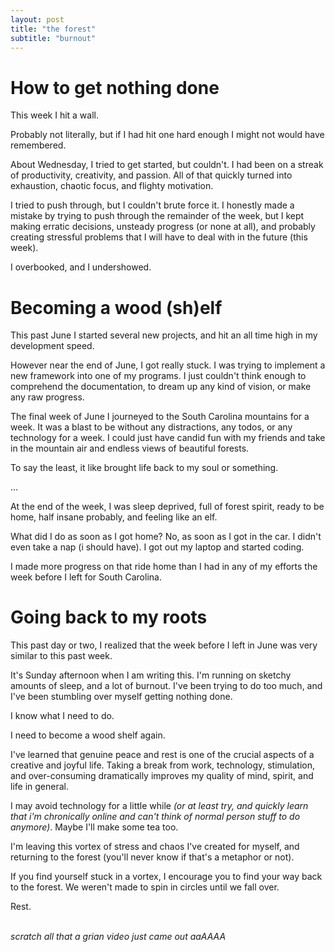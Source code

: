 ```yaml
---
layout: post
title: "the forest"
subtitle: "burnout"
---
```


# How to get nothing done

This week I hit a wall.

Probably not literally, but if I had hit one hard enough I might not would have remembered.

About Wednesday, I tried to get started, but couldn't. I had been on a streak of productivity, creativity, and passion. All of that quickly turned into
exhaustion, chaotic focus, and flighty motivation.

I tried to push through, but I couldn't brute force it. I honestly made a mistake by trying to push through the remainder of the week, but I kept making erratic decisions, unsteady progress (or none at all), and probably creating stressful problems that I will have to deal with in the future (this week).

I overbooked, and I undershowed.

# Becoming a wood (sh)elf

This past June I started several new projects, and hit an all time high in my development speed.

However near the end of June, I got really stuck. I was trying to implement a new framework into one of my programs. I just couldn't think enough to comprehend the documentation, to dream up any kind of vision, or make any raw progress.

The final week of June I journeyed to the South Carolina mountains for a week. It was a blast to be without any distractions, any todos, or any technology for a week. I could just have candid fun with my friends and take in the mountain air and endless views of beautiful forests.

To say the least, it like brought life back to my soul or something.

...

At the end of the week, I was sleep deprived, full of forest spirit, ready to be home, half insane probably, and feeling like an elf.

What did I do as soon as I got home? No, as soon as I got in the car. I didn't even take a nap (i should have). I got out my laptop and started coding.

I made more progress on that ride home than I had in any of my efforts the week before I left for South Carolina.

# Going back to my roots

This past day or two, I realized that the week before I left in June was very similar to this past week.

It's Sunday afternoon when I am writing this. I'm running on sketchy amounts of sleep, and a lot of burnout. I've been trying to do too much, and I've been stumbling over myself getting nothing done.

I know what I need to do.

I need to become a wood shelf again.

I've learned that genuine peace and rest is one of the crucial aspects of a creative and joyful life. Taking a break from work, technology, stimulation, and over-consuming dramatically improves my quality of mind, spirit, and life in general.

I may avoid technology for a little while _(or at least try, and quickly learn that i'm chronically online and can't think of normal person stuff to do anymore)_. Maybe I'll make some tea too.

I'm leaving this vortex of stress and chaos I've created for myself, and returning to the forest (you'll never know if that's a metaphor or not).

If you find yourself stuck in a vortex, I encourage you to find your way back to the forest. We weren't made to spin in circles until we fall over.

Rest.

\
_scratch all that a grian video just came out aaAAAA_
